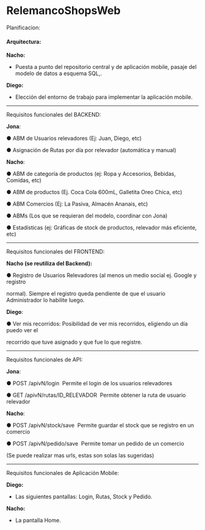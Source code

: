 # RelemancoShopsWeb

Planificacion:

<h4>Arquitectura:</h4>

<b>Nacho:</b>

- Puesta a punto del repositorio central y de aplicación mobile, pasaje del modelo de datos a esquema SQL,.

<b>Diego:</b>

- Elección del entorno de trabajo para implementar la aplicación mobile.

<hr/>

Requisitos funcionales del BACKEND:

<b>Jona</b>:

● ABM de Usuarios relevadores (Ej: Juan, Diego, etc)

● Asignación de Rutas por día por relevador (automática y manual)

<b>Nacho</b>:

● ABM de categoría de productos (ej: Ropa y Accesorios, Bebidas, Comidas, etc)

● ABM de productos (Ej. Coca Cola 600mL, Galletita Oreo Chica, etc)

● ABM Comercios (Ej: La Pasiva, Almacén Ananais, etc)

● ABMs (Los que se requieran del modelo, coordinar con Jona)

● Estadísticas (ej: Gráficas de stock de productos, relevador más eficiente, etc)
<hr/>

Requisitos funcionales del FRONTEND:

<b>Nacho (se reutiliza del Backend):</b>

● Registro de Usuarios Relevadores (al menos un medio social ej. Google y registro

normal). Siempre el registro queda pendiente de que el usuario Administrador lo habilite luego.

<b>Diego</b>:

● Ver mis recorridos: Posibilidad de ver mis recorridos, eligiendo un día puedo ver el

recorrido que tuve asignado y que fue lo que registre.
<hr/>

Requisitos funcionales de API:

<b>Jona</b>:

● POST /apivN/login ­ Permite el login de los usuarios relevadores

● GET /apivN/rutas/ID_RELEVADOR ­ Permite obtener la ruta de usuario relevador

<b>Nacho</b>:

● POST /apivN/stock/save ­ Permite guardar el stock que se registro en un comercio

● POST /apivN/pedido/save ­ Permite tomar un pedido de un comercio

(Se puede realizar mas urls, estas son solas las sugeridas)
<hr/>

Requisitos funcionales de Aplicación Mobile:

<b>Diego:</b>

- Las siguientes pantallas: Login, Rutas, Stock y Pedido.

<b>Nacho:</b>

- La pantalla Home.
